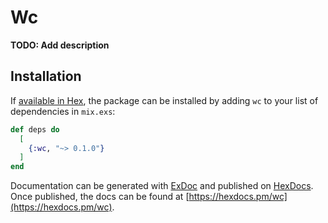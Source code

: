 # Wc

**TODO: Add description**

## Installation

If [available in Hex](https://hex.pm/docs/publish), the package can be installed
by adding `wc` to your list of dependencies in `mix.exs`:

```elixir
def deps do
  [
    {:wc, "~> 0.1.0"}
  ]
end
```

Documentation can be generated with [ExDoc](https://github.com/elixir-lang/ex_doc)
and published on [HexDocs](https://hexdocs.pm). Once published, the docs can
be found at [https://hexdocs.pm/wc](https://hexdocs.pm/wc).


